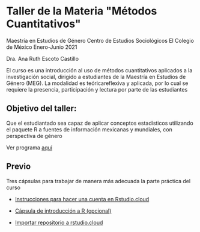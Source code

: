 # Taller de la Materia "Métodos Cuantitativos"

Maestría en Estudios de Género
Centro de Estudios Sociológicos
El Colegio de México
Enero-Junio 2021

Dra.  Ana Ruth Escoto Castillo

El curso es una introducción al uso de métodos cuantitativos aplicados a la investigación social, dirigido a estudiantes de la Maestría en Estudios de Género (MEG). La modalidad es teóricareflexiva
y aplicada, por lo cual se requiere la presencia, participación y lectura por parte de las estudiantes

## Objetivo del taller: 
Que el estudiantado sea capaz de aplicar conceptos  estadísticos utilizando el paquete R a fuentes de información mexicanas y mundiales, con perspectiva de género 

Ver programa [aquí](programa.pdf)
 
## Previo

 Tres cápsulas para trabajar de manera más adecuada la parte práctica del curso

* [Instrucciones para hacer una cuenta en Rstudio.cloud](https://www.youtube.com/watch?v=Jcw146tEa5w)

* [Cápsula de introducción a R (opcional)](https://www.youtube.com/watch?v=HR2MXwrzt00)

* [Importar repositorio a rstudio.cloud](https://www.youtube.com/watch?v=enYCTyXfgh0&feature=youtu.be)


